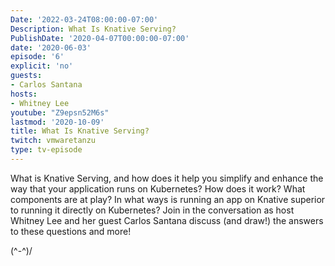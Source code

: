 ```yaml
---
Date: '2022-03-24T08:00:00-07:00'
Description: What Is Knative Serving?
PublishDate: '2020-04-07T00:00:00-07:00'
date: '2020-06-03'
episode: '6'
explicit: 'no'
guests:
- Carlos Santana
hosts:
- Whitney Lee
youtube: "Z9epsn52M6s"
lastmod: '2020-10-09'
title: What Is Knative Serving?
twitch: vmwaretanzu
type: tv-episode
---
```


What is Knative Serving, and how does it help you simplify and enhance the way that your 
application runs on Kubernetes? How does it work? What components are at play? In what ways
is running an app on Knative superior to running it directly on Kubernetes?  Join in the 
conversation as host Whitney Lee and her guest Carlos Santana discuss (and draw!) the answers
to these questions and more!

\(^-^)/
